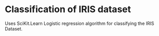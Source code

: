 # Classification of IRIS dataset
Uses SciKit.Learn Logistic regression algorithm  for classifying the IRIS Dataset.
